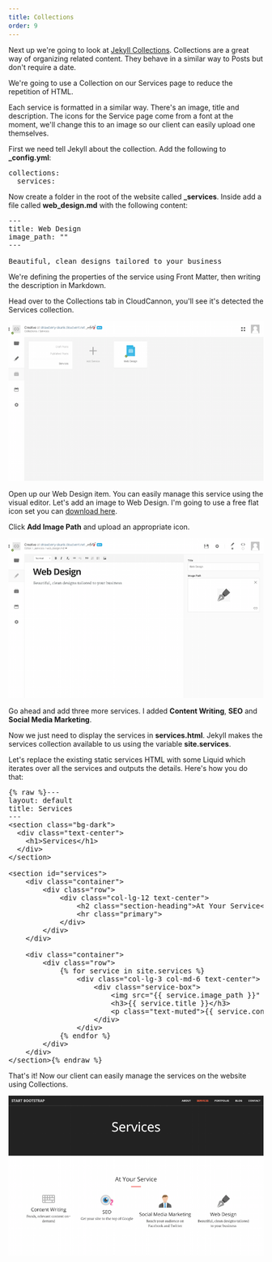 ```yaml
---
title: Collections
order: 9
---
```


Next up we're going to look at [Jekyll Collections](http://jekyllrb.com/docs/collections/). Collections are a great way of organizing related content. They behave in a similar way to Posts but don't require a date.

We're going to use a Collection on our Services page to reduce the repetition of HTML.

Each service is formatted in a similar way. There's an image, title and description. The icons for the Service page come from a font at the moment, we'll change this to an image so our client can easily upload one themselves.

First we need tell Jekyll about the collection. Add the following to **_config.yml**:

<pre>collections:
  services:</pre>

Now create a folder in the root of the website called **_services**. Inside add a file called **web_design.md** with the following content:

<pre>---
title: Web Design
image_path: ""
---

Beautiful, clean designs tailored to your business</pre>

We're defining the properties of the service using Front Matter, then writing the description in Markdown.

Head over to the Collections tab in CloudCannon, you'll see it's detected the Services collection.

![Collections](/img/guide/collections/collections.png)

Open up our Web Design item. You can easily manage this service using the visual editor. Let's add an image to Web Design. I'm going to use a free flat icon set you can [download here](/flaticons_squidink.zip).

Click **Add Image Path** and upload an appropriate icon.

![Add Image](/img/guide/collections/add_image.png)

Go ahead and add three more services. I added **Content Writing**, **SEO** and **Social Media Marketing**.

Now we just need to display the services in **services.html**. Jekyll makes the services collection available to us using the variable **site.services**.

Let's replace the existing static services HTML with some Liquid which iterates over all the services and outputs the details. Here's how you do that:

<pre>{% raw %}---
layout: default
title: Services
---
&lt;section class=&quot;bg-dark&quot;&gt;
  &lt;div class=&quot;text-center&quot;&gt;
    &lt;h1&gt;Services&lt;/h1&gt;
  &lt;/div&gt;
&lt;/section&gt;

&lt;section id=&quot;services&quot;&gt;
    &lt;div class=&quot;container&quot;&gt;
        &lt;div class=&quot;row&quot;&gt;
            &lt;div class=&quot;col-lg-12 text-center&quot;&gt;
                &lt;h2 class=&quot;section-heading&quot;&gt;At Your Service&lt;/h2&gt;
                &lt;hr class=&quot;primary&quot;&gt;
            &lt;/div&gt;
        &lt;/div&gt;
    &lt;/div&gt;

    &lt;div class=&quot;container&quot;&gt;
        &lt;div class=&quot;row&quot;&gt;
            {% for service in site.services %}
                &lt;div class=&quot;col-lg-3 col-md-6 text-center&quot;&gt;
                    &lt;div class=&quot;service-box&quot;&gt;
                        &lt;img src=&quot;{{ service.image_path }}&quot; alt=&quot;{{ service.title }}&quot;/&gt;
                        &lt;h3&gt;{{ service.title }}&lt;/h3&gt;
                        &lt;p class=&quot;text-muted&quot;&gt;{{ service.content }}&lt;/p&gt;
                    &lt;/div&gt;
                &lt;/div&gt;
            {% endfor %}
        &lt;/div&gt;
    &lt;/div&gt;
&lt;/section&gt;{% endraw %}</pre>

That's it! Now our client can easily manage the services on the website using Collections.

![Final](/img/guide/collections/final.png)
